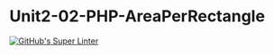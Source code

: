 # Unit2-02-PHP-AreaPerRectangle
[![GitHub's Super Linter](https://github.com/ICS20-Programming-Remy-S/Unit2-02-PHP-AreaPerRectangle/workflows/GitHub's%20Super%20Linter/badge.svg)](https://github.com/ICS20-Programming-Remy-S/Unit2-02-PHP-AreaPerRectangle/actions)